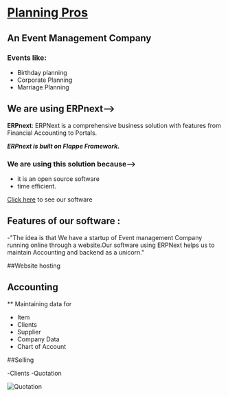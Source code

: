 # [Planning Pros](https://46867a9007f2.ngrok.io/planning-pros)
## An Event Management Company
### Events like:
- Birthday planning
- Corporate Planning
- Marriage Planning

## We are using ERPnext-->
**ERPnext**: ERPNext is a comprehensive business solution with features from Financial Accounting to Portals.

***ERPnext is built on Flappe Framework.***

### We are using this solution because-->
- it is an open source software 
- time efficient. 

[Click here](https://46867a9007f2.ngrok.io/planning-pros) to see our software

## Features of our software :
-"The idea is that We have a startup of Event management Company running online through a website.Our software using ERPNext helps us to maintain Accounting and backend as a unicorn."

##Website hosting
## Accounting 
** Maintaining data for
- Item
- Clients 
- Supplier
- Company Data
- Chart of Account

##Selling

-Clients
-Quotation

![Quotation](https://user-images.githubusercontent.com/57444962/110230010-a7310780-7f33-11eb-889b-c551493b7307.jpg=100x20)











